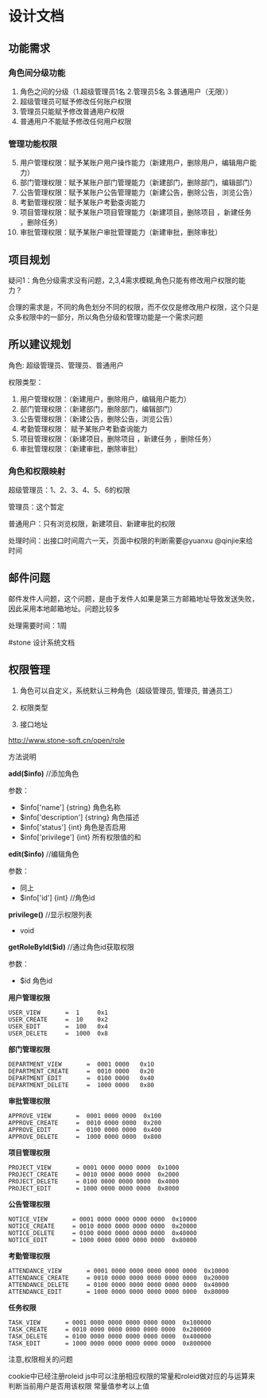 # 设计文档

## 功能需求

### 角色间分级功能

1.	角色之间的分级（1.超级管理员1名  2.管理员5名  3.普通用户（无限））
2.	超级管理员可赋予修改任何账户权限
3.	管理员只能赋予修改普通用户权限
4.	普通用户不能赋予修改任何用户权限

### 管理功能权限
5.	用户管理权限：赋予某账户用户操作能力（新建用户，删除用户，编辑用户能力）
6.	部门管理权限：赋予某账户部门管理能力（新建部门，删除部门，编辑部门）
7.	公告管理权限：赋予某账户公告管理能力（新建公告，删除公告，浏览公告）
8.	考勤管理权限：赋予某账户考勤查询能力
9.	项目管理权限：赋予某账户项目管理能力（新建项目，删除项目 ，新建任务 ，删除任务）
10.	审批管理权限：赋予某账户审批管理能力（新建审批，删除审批）

## 项目规划

疑问1：角色分级需求没有问题，2,3,4需求模糊,角色只能有修改用户权限的能力？

合理的需求是，不同的角色划分不同的权限，而不仅仅是修改用户权限，这个只是众多权限中的一部分，所以角色分级和管理功能是一个需求问题

## 所以建议规划

角色: 超级管理员、管理员、普通用户

权限类型：

1.	用户管理权限：（新建用户，删除用户，编辑用户能力）
2.	部门管理权限：（新建部门，删除部门，编辑部门）
3.	公告管理权限：（新建公告，删除公告，浏览公告）
4.	考勤管理权限： 赋予某账户考勤查询能力
5.	项目管理权限：（新建项目，删除项目 ，新建任务 ，删除任务）
6.	审批管理权限：（新建审批，删除审批）

### 角色和权限映射

超级管理员：1、2、3、4、5、6的权限

管理员：这个暂定

普通用户：只有浏览权限，新建项目、新建审批的权限

处理时间：出接口时间周六一天，页面中权限的判断需要@yuanxu @qinjie来给时间

## 邮件问题

邮件发件人问题，这个问题，是由于发件人如果是第三方邮箱地址导致发送失败，因此采用本地邮箱地址。问题比较多

处理需要时间：1周 


#stone 设计系统文档

## 权限管理

1. 角色可以自定义，系统默认三种角色（超级管理员, 管理员, 普通员工）

2. 权限类型

3. 接口地址
    
http://www.stone-soft.cn/open/role

方法说明
    
**add($info)**   //添加角色

参数：

- $info['name'] {string} 角色名称
- $info['description'] {string} 角色描述
- $info['status']  {int} 角色是否启用
- $info['privilege'] {int} 所有权限值的和

**edit($info)**  //编辑角色

参数：

- 同上
- $info['id'] {int} //角色id

**privilege()**  //显示权限列表

- void 

**getRoleById($id)**   //通过角色id获取权限

参数：

- $id 角色id

**用户管理权限**

    USER_VIEW       =  1     0x1
    USER_CREATE     =  10    0x2
    USER_EDIT       =  100   0x4
    USER_DELETE     =  1000  0x8

**部门管理权限**

    DEPARTMENT_VIEW       =  0001 0000   0x1O
    DEPARTMENT_CREATE     =  0010 0000   0x20
    DEPARTMENT_EDIT       =  0100 0000   0x40
    DEPARTMENT_DELETE     =  1000 0000   0x80

**审批管理权限**
  
    APPROVE_VIEW       =  0001 0000 0000  0x100
    APPROVE_CREATE     =  0010 0000 0000  0x200
    APPROVE_EDIT       =  0100 0000 0000  0x400
    APPROVE_DELETE     =  1000 0000 0000  0x800
  
**项目管理权限**
    
    PROJECT_VIEW       = 0001 0000 0000 0000  0x1000
    PROJECT_CREATE     = 0010 0000 0000 0000  0x2000
    PROJECT_DELETE     = 0100 0000 0000 0000  0x4000
    PROJECT_EDIT       = 1000 0000 0000 0000  0x8000

**公告管理权限**

    NOTICE_VIEW       = 0001 0000 0000 0000 0000  0x10000
    NOTICE_CREATE     = 0010 0000 0000 0000 0000  0x20000
    NOTICE_DELETE     = 0100 0000 0000 0000 0000  0x40000
    NOTICE_EDIT       = 1000 0000 0000 0000 0000  0x80000

**考勤管理权限**

    ATTENDANCE_VIEW       = 0001 0000 0000 0000 0000 0000  0x10000
    ATTENDANCE_CREATE     = 0010 0000 0000 0000 0000 0000  0x20000
    ATTENDANCE_DELETE     = 0100 0000 0000 0000 0000 0000  0x40000
    ATTENDANCE_EDIT       = 1000 0000 0000 0000 0000 0000  0x80000

**任务权限**

    TASK_VIEW       = 0001 0000 0000 0000 0000 0000  0x100000
    TASK_CREATE     = 0010 0000 0000 0000 0000 0000  0x200000
    TASK_DELETE     = 0100 0000 0000 0000 0000 0000  0x400000
    TASK_EDIT       = 1000 0000 0000 0000 0000 0000  0x800000

注意,权限相关的问题

cookie中已经注册roleid js中可以注册相应权限的常量和roleid做对应的与运算来判断当前用户是否用该权限
常量值参考以上值





